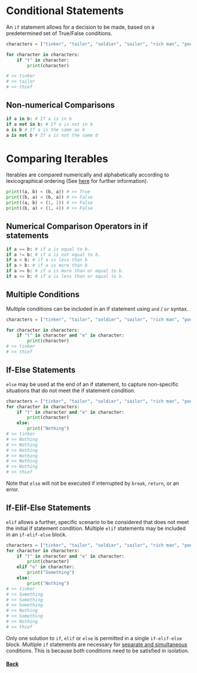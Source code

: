 # Conditional Statements
An ```if``` statement allows for a decision to be made, based on a predetermined set of True/False conditions.
```python
characters = ["tinker", "tailor", "soldier", "sailor", "rich man", "poor man", "beggar man", "thief",]

for character in characters:
    if "t" in character:
        print(character)

# >> tinker
# >> tailor
# >> thief
```

## Non-numerical Comparisons
```python
if a in b: # If a is in b
if a not in b: # If a is not in b
a is b # If a is the same as b
a is not b # If a is not the same b
```

# Comparing Iterables
Iterables are compared numerically and alphabetically according to lexicographical ordering (See [here](https://docs.python.org/3/tutorial/datastructures.html) for further information).
```python
print((a, b) < (b, a)) # >> True
print((b, a) < (b, a)) # >> False
print((a, b) < (1, 2)) # >> False
print((b, a) < (1, 4)) # >> False
```

## Numerical Comparison Operators in if statements
```python
if a == b: # if a is equal to b.
if a != b: # if a is not equal to b.
if a < b: # if a is less than b
if a > b: # if a is more than b
if a >= b: # if a is more than or equal to b.
if a <= b: # if a is less than or equal to b.
```

## Multiple Conditions
Multiple conditions can be included in an if statement using ```and``` / ```or``` syntax.
```python
characters = ["tinker", "tailor", "soldier", "sailor", "rich man", "poor man", "beggar man", "thief",]

for character in characters:
    if "t" in character and "e" in character:
        print(character)
# >> tinker
# >> thief
```

## If-Else Statements
```else``` may be used at the end of an if statement, to capture non-specific situations that do not meet the if statement condition.
```python
characters = ["tinker", "tailor", "soldier", "sailor", "rich man", "poor man", "beggar man", "thief",]
for character in characters:
    if "t" in character and "e" in character:
        print(character)
    else:
        print("Nothing")
# >> tinker
# >> Nothing
# >> Nothing
# >> Nothing
# >> Nothing
# >> Nothing
# >> Nothing
# >> thief
```
Note that ```else``` will not be executed if interrupted by ```break```, ```return```, or an error.

## If-Elif-Else Statements
```elif``` allows a further, specific scenario to be considered that does not meet the initial if statement condition.
Multiple ```elif``` statements may be included in an ```if-elif-else``` block.
```python
characters = ["tinker", "tailor", "soldier", "sailor", "rich man", "poor man", "beggar man", "thief",]
for character in characters:
    if "t" in character and "e" in character:
        print(character)
    elif "o" in character:
        print("Something")
    else:
        print("Nothing")
# >> tinker
# >> Something
# >> Something
# >> Something
# >> Nothing
# >> Something
# >> Nothing
# >> thief
```

Only one solution to ```if```, ```elif``` or ```else``` is permitted in a single ```if-elif-else``` block. Multiple ```if``` statements are necessary for <ins>separate and simultaneous</ins> conditions. This is because both conditions need to be satisfied in isolation.


#### [Back](README.md)
